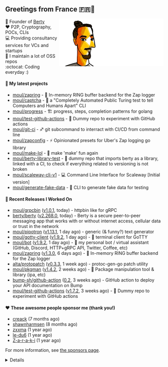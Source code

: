 ## Greetings from France 🇫🇷👋

<img align="right" src="https://raw.githubusercontent.com/moul/moul/master/contribute.gif">

:hammer: Founder of [Berty](https://github.com/berty)<br/>
:heart: P2P, Cryptography, POCs, CLIs<br/>
:computer: Providing consultancy services for VCs and startups<br/> 
:construction: I maintain a lot of OSS repos<br/>
:octocat: Coding everyday :)<br/>

#### 🌱 My latest projects


- [moul/zapring](https://github.com/moul/zapring) - 💍 In-memory RING buffer backend for the Zap logger
- [moul/captcha](https://github.com/moul/captcha) - 🦾 a &#34;Completely Automated Public Turing test to tell Computers and Humans Apart&#34; CLI
- [moul/progress](https://github.com/moul/progress) - 🏗 progress, steps, completion patterns for golang
- [moul/test-github-actions](https://github.com/moul/test-github-actions) - 🤒 Dummy repo to experiment with GitHub actions
- [moul/git-ci](https://github.com/moul/git-ci) - ♐ git subcommand to interract with CI/CD from command line
- [moul/zapconfig](https://github.com/moul/zapconfig) - ⚡ Opinionated presets for Uber&#39;s Zap logging go library
- [moul/make-lol](https://github.com/moul/make-lol) - 🎺 make &#39;make&#39; fun again
- [moul/berty-library-test](https://github.com/moul/berty-library-test) - 🧪 dummy repo that imports berty as a library, linked with a CI, to check if everything related to versioning is not broken
- [moul/scaleway-cli-v1](https://github.com/moul/scaleway-cli-v1) - 💻  Command Line Interface for Scaleway [Initial version]
- [moul/generate-fake-data](https://github.com/moul/generate-fake-data) - 🧬 CLI to generate fake data for testing

#### 🔭 Recent Releases I Worked On

- [moul/grpcbin](https://github.com/moul/grpcbin) ([v1.0.1](https://github.com/moul/grpcbin/releases/tag/v1.0.1), today) - httpbin like for gRPC
- [berty/berty](https://github.com/berty/berty) ([v2.268.0](https://github.com/berty/berty/releases/tag/v2.268.0), today) - Berty is a secure peer-to-peer messaging app that works with or without internet access, cellular data or trust in the network
- [moul/pipotron](https://github.com/moul/pipotron) ([v1.13.1](https://github.com/moul/pipotron/releases/tag/v1.13.1), 1 day ago) - generic (&amp; funny?) text generator
- [moul/gotty-client](https://github.com/moul/gotty-client) ([v1.9.2](https://github.com/moul/gotty-client/releases/tag/v1.9.2), 1 day ago) - :wrench: terminal client for GoTTY
- [moul/bot](https://github.com/moul/bot) ([v1.9.2](https://github.com/moul/bot/releases/tag/v1.9.2), 1 day ago) - 🤖 my personal bot / virtual assistant (GitHub, Discord, HTTP&#43;gRPC API, Twitter, Coffee, etc)
- [moul/zapring](https://github.com/moul/zapring) ([v1.3.0](https://github.com/moul/zapring/releases/tag/v1.3.0), 6 days ago) - 💍 In-memory RING buffer backend for the Zap logger
- [alta/protopatch](https://github.com/alta/protopatch) ([v0.3.3](https://github.com/alta/protopatch/releases/tag/v0.3.3), 1 week ago) - protoc-gen-go patch utility
- [moul/pkgman](https://github.com/moul/pkgman) ([v1.4.2](https://github.com/moul/pkgman/releases/tag/v1.4.2), 2 weeks ago) - 📱 Package manipulation tool &amp; library (ipa, etc)
- [bump-sh/github-action](https://github.com/bump-sh/github-action) ([0.2](https://github.com/bump-sh/github-action/releases/tag/0.2), 3 weeks ago) - GitHub action to deploy your API documentation on Bump
- [moul/test-github-actions](https://github.com/moul/test-github-actions) ([v1.7.2](https://github.com/moul/test-github-actions/releases/tag/v1.7.2), 3 weeks ago) - 🤒 Dummy repo to experiment with GitHub actions


#### ❤️ These awesome people sponsor me (thank you!)


- [creack](https://github.com/creack) (7 months ago)
- [shawnharmsen](https://github.com/shawnharmsen) (8 months ago)
- [zxxma](https://github.com/zxxma) (1 year ago)
- [le-du6](https://github.com/le-du6) (1 year ago)
- [Z-a-r-a-k-i](https://github.com/Z-a-r-a-k-i) (1 year ago)

For more information, see [the sponsors page](https://github.com/sponsors/moul/).

<details>
  <h4>👷 Check out what I'm currently working on</h4>
  <ul>
  
  <li><a href="https://github.com/moul/progress">moul/progress</a> - 🏗 progress, steps, completion patterns for golang (today)</li>
  <li><a href="https://github.com/moul/grpcbin">moul/grpcbin</a> - httpbin like for gRPC (today)</li>
  <li><a href="https://github.com/berty/berty">berty/berty</a> - Berty is a secure peer-to-peer messaging app that works with or without internet access, cellular data or trust in the network (today)</li>
  <li><a href="https://github.com/moul/cryptoguess">moul/cryptoguess</a> - Automatically detect and parse cryptography keys (today)</li>
  <li><a href="https://github.com/moul/sh.moul.io">moul/sh.moul.io</a> - &#34;curl | sh&#34; friendly commands I run often (today)</li>
  <li><a href="https://github.com/moul/dl">moul/dl</a> - Static binary downloader that can find a writable directory in the $PATH (today)</li>
  <li><a href="https://github.com/moul/number-to-words">moul/number-to-words</a> - convert number into words (english, french, italian, roman, spanish, portuguese, belgium, dutch, swedish, polish, russian, iranian, roman, aegean) (today)</li>
  <li><a href="https://github.com/moul/bot">moul/bot</a> - 🤖 my personal bot / virtual assistant (GitHub, Discord, HTTP&#43;gRPC API, Twitter, Coffee, etc) (today)</li>
  <li><a href="https://github.com/moul/graphman">moul/graphman</a> - graph manipulation library in golang (pert, cpm, dijkstra, ...) (today)</li>
  <li><a href="https://github.com/moul/sshportal">moul/sshportal</a> - :tophat: simple, fun and transparent SSH (and telnet) bastion server (today)</li>
  </ul>

  <h4>🚧 Things I did recently</h4>
  <ul>
  
  <li><a href="https://wip.co/@moul/todos/181175">🐙  daily GitHub maintenance #oss</a> (today)</li>
  <li><a href="https://wip.co/@moul/todos/181172">📻  daily &#34;Hacker News Café&#34; on ClubHouse&#34;</a> (today)</li>
  <li><a href="https://wip.co/@moul/todos/181142">🐙  yesterday on GitHub #oss</a> (today)</li>
  <li><a href="https://wip.co/@moul/todos/181117">📫  from 2000 to 125 unread notifications on GitHub :)</a> (1 day ago)</li>
  <li><a href="https://wip.co/@moul/todos/181089">📻  daily &#34;Hacker News Café&#34; on ClubHouse&#34;</a> (1 day ago)</li>
  </ul>

  <h4>📜 Recent blog posts</h4>
  <ul>
  
  <li><a href="https://manfred.life/pp2p8-berty-news/">Paris P2P #8 - Last News from Berty</a> (11 months ago)</li>
  <li><a href="https://manfred.life/feeling-lucky/">Feeling Lucky</a> (1 year ago)</li>
  <li><a href="https://manfred.life/oss-challenges-slides/">Challenges of Open-Source (presentation)</a> (1 year ago)</li>
  <li><a href="https://manfred.life/oss-challenges/">Challenges of Open-Source</a> (1 year ago)</li>
  <li><a href="https://manfred.life/stay-flexible/">Flexibility in Project Development</a> (1 year ago)</li>
  </ul>

  <h4>📓 Gists I wrote</h4>
  <ul>
  <li><a href="https://gist.github.com/2dd66ce9133e6585040122d563afa039">github-other-repos.md</a> (6 months ago)</li>
  <li><a href="https://gist.github.com/3d9a81083861a2bb2a04b80dad79bb68">Yo! 👋👋</a> (10 months ago)</li>
  <li><a href="https://gist.github.com/0d8a8e72d07e7d461bdc9c243893fcc7">Caching-friendly Makefile Rule to use Protoc within Docker</a> (1 year ago)</li>
  <li><a href="https://gist.github.com/aa5e556280763727eab9d6dcd77e2110">poor man&#39;s ipfs pin</a> (1 year ago)</li>
  
  </ul>

  <h4>👯 Check out some of my recent followers</h4>
  <ul>
  
  <li><a href="https://github.com/Dzalevski">Dzalevski</a>
  <li><a href="https://github.com/esin">esin</a>
  <li><a href="https://github.com/ljluestc">ljluestc</a>
  <li><a href="https://github.com/gudgl">gudgl</a>
  <li><a href="https://github.com/armstrongg1">armstrongg1</a>
  </ul>

  <h4>💬 Feedback</h4>

  <p>
    If you use one of my projects, I'd love to hear from you!
    Don't be shy and let me know what you liked and what needs being improved.
    Got an issue? Open a ticket, I don't bite and will try my best to help!
  </p>

  <h4>📫 How to reach me</h4>
  <ul>
    <li>Twitter: <a href="https://twitter.com/moul">https://twitter.com/moul</a></li>
    <li>Blog: <a href="https://manfred.life/">https://manfred.life/</a></li>
  </ul>

  <hr />

  <summary>Details</summary>
  <img src="https://img.shields.io/badge/📦%20%20release-experimental-blue"/>
  <img src="https://img.shields.io/badge/coverage-@moul%20is%20unstable-red?logo=codecov"/>
  <img src="https://img.shields.io/badge/👤%20%20mood-👍%20👍%20👍-black"/>
  <img src="https://img.shields.io/badge/🌐%20%20country-France%20🇫🇷-pink"/>
  

  <hr />

  <img src="https://github-readme-stats.vercel.app/api?username=moul&count_private=true&show_icons=true"/>

 <details><summary>Click!</summary> <details><summary>Click!</summary> <details><summary>Click!</summary> <details><summary>Click!</summary> <details><summary>Click!</summary> <details><summary>Click!</summary> <details><summary>Click!</summary> <details><summary>Click!</summary> <details><summary>Click!</summary> <details><summary>Click!</summary> <details><summary>Click!</summary> <details><summary>Click!</summary> <details><summary>Click!</summary> <details><summary>Click!</summary> <details><summary>Click!</summary> <details><summary>Click!</summary> <details><summary>Click!</summary> <details><summary>Click!</summary> <details><summary>Click!</summary> <details><summary>Click!</summary> <details><summary>Click!</summary> <details><summary>Click!</summary> Thank you 😎 </details> </details> </details> </details> </details> </details> </details> </details> </details> </details> </details> </details> </details> </details> </details> </details> </details> </details> </details> </details> </details> </details>
</details>
